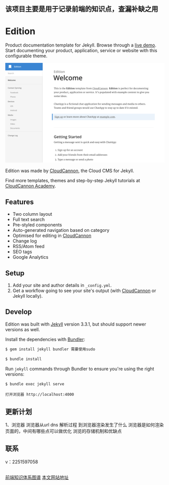 ## 该项目主要是用于记录前端的知识点，查漏补缺之用
 

# Edition

Product documentation template for Jekyll. Browse through a [live demo](https://long-pig.cloudvent.net/).
Start documenting your product, application, service or website with this configurable theme.

![Edition template screenshot](images/_screenshot.png)

Edition was made by [CloudCannon](http://cloudcannon.com/), the Cloud CMS for Jekyll.

Find more templates, themes and step-by-step Jekyll tutorials at [CloudCannon Academy](https://learn.cloudcannon.com/).

## Features

* Two column layout
* Full text search
* Pre-styled components
* Auto-generated navigation based on category
* Optimised for editing in [CloudCannon](http://cloudcannon.com/)
* Change log
* RSS/Atom feed
* SEO tags
* Google Analytics

## Setup

1. Add your site and author details in `_config.yml`.
2. Get a workflow going to see your site's output (with [CloudCannon](https://app.cloudcannon.com/) or Jekyll locally).

## Develop

Edition was built with [Jekyll](http://jekyllrb.com/) version 3.3.1, but should support newer versions as well.

Install the dependencies with [Bundler](http://bundler.io/):
~~~bash
$ gem install jekyll bundler 需要使用sudo
~~~

~~~bash
$ bundle install
~~~

Run `jekyll` commands through Bundler to ensure you're using the right versions:

~~~bash
$ bundle exec jekyll serve

打开浏览器 http://localhost:4000
~~~


## 更新计划
1、浏览器
  浏览器从url dns 解析过程 到浏览器渲染发生了什么
  浏览器是如何渲染页面的，中间有哪些点可以做优化
  浏览的存储机制和优缺点

## 联系
v：2251597058

##
[前端知识体系图谱](https://www.processon.com/mindmap/60e1734a1efad40c1bf4c49e)
[本文网站地址](https://wenwangzhishang.github.io/web-Knowledge/)


